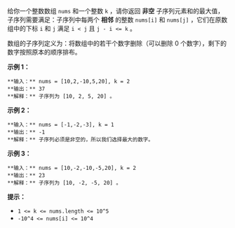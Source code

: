 给你一个整数数组 `nums` 和一个整数 `k` ，请你返回 **非空**  子序列元素和的最大值，子序列需要满足：子序列中每两个 **相邻**  的整数
`nums[i]` 和 `nums[j]` ，它们在原数组中的下标 `i` 和 `j` 满足 `i < j` 且 `j - i <= k` 。

数组的子序列定义为：将数组中的若干个数字删除（可以删除 0 个数字），剩下的数字按照原本的顺序排布。



**示例 1：**

    
    
    **输入：** nums = [10,2,-10,5,20], k = 2
    **输出：** 37
    **解释：** 子序列为 [10, 2, 5, 20] 。
    

**示例 2：**

    
    
    **输入：** nums = [-1,-2,-3], k = 1
    **输出：** -1
    **解释：** 子序列必须是非空的，所以我们选择最大的数字。
    

**示例 3：**

    
    
    **输入：** nums = [10,-2,-10,-5,20], k = 2
    **输出：** 23
    **解释：** 子序列为 [10, -2, -5, 20] 。
    



**提示：**

  * `1 <= k <= nums.length <= 10^5`
  * `-10^4 <= nums[i] <= 10^4`

